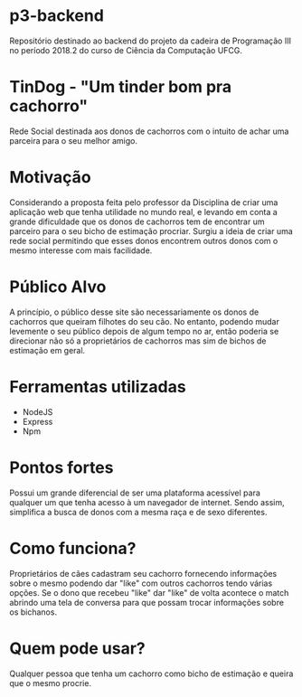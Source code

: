 # p3-backend
Repositório destinado ao backend do projeto da cadeira de Programação III no período 2018.2 do curso de Ciência da Computação UFCG.

# TinDog - "Um tinder bom pra cachorro"
Rede Social destinada aos donos de cachorros com o intuito de achar uma parceira para o seu melhor amigo.

# Motivação
Considerando a proposta feita pelo professor da Disciplina de criar uma aplicação web que tenha utilidade no mundo real, e levando em conta a grande dificuldade que os donos de cachorros tem de encontrar um parceiro para o seu bicho de estimação procriar. Surgiu a ideia de criar uma rede social permitindo que esses donos encontrem outros donos com o mesmo interesse com mais facilidade.

# Público Alvo
A princípio, o público desse site são necessariamente os donos de cachorros que queiram filhotes do seu cão. No entanto, podendo mudar levemente o seu público depois de algum tempo no ar, então poderia se direcionar não só a proprietários de cachorros mas sim de bichos de estimação em geral.

# Ferramentas utilizadas
- NodeJS
- Express
- Npm

# Pontos fortes
Possui um grande diferencial de ser uma plataforma acessível para qualquer um que tenha acesso à um navegador de internet. Sendo assim, simplifica a busca de donos com a mesma raça e de sexo diferentes.

# Como funciona?
Proprietários de cães cadastram seu cachorro fornecendo informações sobre o mesmo podendo dar "like" com outros cachorros tendo várias opções. Se o dono que recebeu "like" dar "like" de volta acontece o match abrindo uma tela de conversa para que possam trocar informações sobre os bichanos.

# Quem pode usar?
Qualquer pessoa que tenha um cachorro como bicho de estimação e queira que o mesmo procrie.
